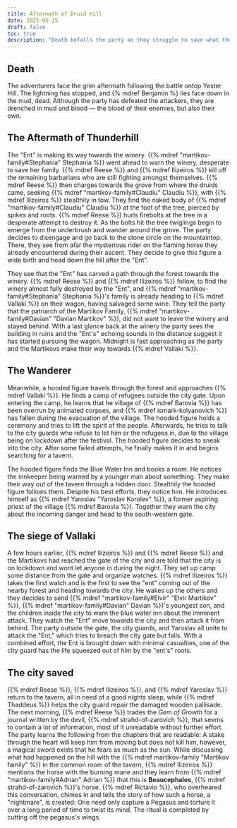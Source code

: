 ```yaml
---
title: Aftermath of Druid Hill
date: 2025-05-15
draft: false
toc: true
description: "Death befalls the party as they struggle to save what they can ..."
---
```


## Death
The adventurers face the grim aftermath following the battle ontop Yester Hill. The lightning has stopped, and {% mdref Benjamin %} lies face down in the mud, dead. Although the party has defeated the attackers, they are drenched in mud and blood — the blood of their enemies, but also their own.

## The Aftermath of Thunderhill
The "Ent" is making its way towards the winery. {{% mdref "martikov-family#Stephania" Stephania %}} went ahead to warn the winery, desperate to save her family. {{% mdref Reese %}} and {{% mdref Ilizeiros %}} kill off the remaining barbarians who are still fighting amongst themselves. {{% mdref Reese %}} then charges towards the grove from where the druids came, seeking {{% mdref "martikov-family#Claudiu" Claudiu %}}, with {{% mdref Ilizeiros %}} stealthily in tow. They find the naked body of {{% mdref "martikov-family#Claudiu" Claudiu %}} at the foot of the tree, pierced by spikes and roots. {{% mdref Reese %}} hurls firebolts at the tree in a desperate attempt to destroy it. As the bolts hit the tree twiglings begin to emerge from the underbrush and wander around the grove. The party decides to disengage and go back to the stone circle on the mountaintop. There, they see from afar the mysterious rider on the flaming horse they already encountered during their ascent. They decide to give this figure a wide birth and head down the hill after the "Ent".

They see that the "Ent" has carved a path through the forest towards the winery. {{% mdref Reese %}} and {{% mdref Ilizeiros %}} follow, to find the winery almost fully destroyed by the "Ent", and {{% mdref "martikov-family#Stephania" Stephania %}}'s family is already heading to {{% mdref Vallaki %}} on their wagon, having salvaged some wine. They tell the party that the patriarch of the Martikov Family, {{% mdref "martikov-family#Davian" "Davian Martikov" %}}, did not want to leave the winery and stayed behind. With a last glance back at the winery the party sees the building in ruins and the "Ent's" echoing sounds in the distance suggest it has started pursuing the wagon. Midnight is fast approaching as the party and the Martikovs make their way towards {{% mdref Vallaki %}}.

## The Wanderer
Meanwhile, a hooded figure travels through the forest and approaches {{% mdref Vallaki %}}. He finds a camp of refugees outside the city gate. Upon entering the camp, he learns that he village of {{% mdref Barovia %}} has been overrun by animated corpses, and {{% mdref ismark-kolyanovich %}} has fallen during the evacuation of the village. The hooded figure holds a ceremony and tries to lift the spirit of the people. Afterwards, he tries to talk to the city guards who refuse to let him or the refugees in, due to the village being on lockdown after the festival. The hooded figure decides to sneak into the city. After some failed attempts, he finally makes it in and begins searching for a tavern.

The hooded figure finds the Blue Water Inn and books a room. He notices the innkeeper being warned by a younger man about something. They make their way out of the tavern through a hidden door. Stealthily the hooded figure follows them. Despite his best efforts, they notice him. He introduces himself as {{% mdref Yaroslav "Yaroslav Korolev" %}}, a former aspiring priest of the village {{% mdref Barovia %}}. Together they warn the city about the incoming danger and head to the south-western gate.

## The siege of Vallaki
A few hours earlier, {{% mdref Ilizeiros %}} and {{% mdref Reese %}} and the Martikovs had reached the gate of the city and are told that the city is on lockdown and wont let anyone in during the night. They set up camp some distance from the gate and organize watches. {{% mdref Ilizeiros %}} takes the first watch and is the first to see the "ent" coming out of the nearby forest and heading towards the city. He wakes up the others and they decides to send {{% mdref "martikov-family#Elvir" "Elvir Martikov" %}},  {{% mdref "martikov-family#Davian" Davian %}}'s youngest son, and the children inside the city to warn the blue water inn about the imminent attack. They watch the "Ent" move towards the city and then attack it from behind. The party outside the gate, the city guards, and Yaroslav all unite to attack the "Ent," which tries to breach the city gate but fails. With a combined effort, the Ent is brought down with minimal casualties, one of the city guard has the life squeezed out of him by the "ent's" roots.

## The city saved
{{% mdref Reese %}}, {{% mdref Ilizeiros %}}, and {{% mdref Yaroslav %}} return to the tavern, all in need of a good nights sleep, while {{% mdref Thaddeus %}} helps the city guard repair the damaged wooden pallisade. The next morning, {{% mdref Reese %}} trades the *Gem of Growth* for a journal written by the devil, {{% mdref strahd-of-zarovich %}}, that seems to contain a lot of information, most of it unreadable without further effort. The party learns the following from the chapters that are readable: A stake through the heart will keep him from moving but does not kill him, however, a magical sword exists that he fears as much as the sun. While discussing what had happened on the hill with the {{% mdref martikov-family "Martikov family" %}} in the common room of the tavern, {{% mdref Ilizeiros %}} mentions the horse with the burning mane and they learn from {{% mdref "martikov-family#Adrian" Adrian %}} that this is **Beaucephalos**, {{% mdref strahd-of-zarovich %}}'s horse. {{% mdref Rictavio %}}, who overheared this conversation, chimes in and tells the story of how such a horse, a "nightmare", is created: One need only capture a Pegasus and torture it over a long period of time to twist its mind. The ritual is completed by cutting off the pegasus's wings.
